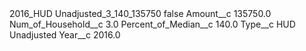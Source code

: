 <?xml version="1.0" encoding="UTF-8"?>
<CustomMetadata xmlns="http://soap.sforce.com/2006/04/metadata" xmlns:xsi="http://www.w3.org/2001/XMLSchema-instance" xmlns:xsd="http://www.w3.org/2001/XMLSchema">
    <label>2016_HUD Unadjusted_3_140_135750</label>
    <protected>false</protected>
    <values>
        <field>Amount__c</field>
        <value xsi:type="xsd:double">135750.0</value>
    </values>
    <values>
        <field>Num_of_Household__c</field>
        <value xsi:type="xsd:double">3.0</value>
    </values>
    <values>
        <field>Percent_of_Median__c</field>
        <value xsi:type="xsd:double">140.0</value>
    </values>
    <values>
        <field>Type__c</field>
        <value xsi:type="xsd:string">HUD Unadjusted</value>
    </values>
    <values>
        <field>Year__c</field>
        <value xsi:type="xsd:double">2016.0</value>
    </values>
</CustomMetadata>
